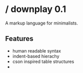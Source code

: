 # \/ downplay 0.1

A markup language for minimalists.

## Features
- human readable syntax
- indent-based hierachy
- cson inspired table structures
- 